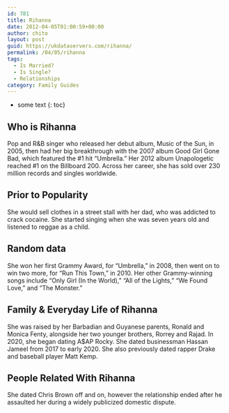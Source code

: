 ```yaml
---
id: 781
title: Rihanna
date: 2012-04-05T01:00:59+00:00
author: chito
layout: post
guid: https://ukdataservers.com/rihanna/
permalink: /04/05/rihanna
tags:
  - Is Married?
  - Is Single?
  - Relationships
category: Family Guides
---
```


* some text
{: toc}
          
          
## Who is  Rihanna
                  
                  
                  
Pop and R&B singer who released her debut album, Music of the Sun, in 2005, then had her big breakthrough with the 2007 album Good Girl Gone Bad, which featured the #1 hit &#8220;Umbrella.&#8221; Her 2012 album Unapologetic reached #1 on the Billboard 200. Across her career, she has sold over 230 million records and singles worldwide. 
                  
                
                
                
## Prior to Popularity 
                  
                  
                  
She would sell clothes in a street stall with her dad, who was addicted to crack cocaine. She started singing when she was seven years old and listened to reggae as a child.
                  
                
                
                
## Random data 
                  
                  
                  
She won her first Grammy Award, for &#8220;Umbrella,&#8221; in 2008, then went on to win two more, for &#8220;Run This Town,&#8221; in 2010. Her other Grammy-winning songs include &#8220;Only Girl (In the World),&#8221; &#8220;All of the Lights,&#8221; &#8220;We Found Love,&#8221; and &#8220;The Monster.&#8221; 
                  
                
                
                
## Family & Everyday Life of Rihanna
                  
                  
                  
She was raised by her Barbadian and Guyanese parents, Ronald and Monica Fenty, alongside her two younger brothers, Rorrey and Rajad. In 2020, she began dating A$AP Rocky. She dated businessman Hassan Jameel from 2017 to early 2020. She also previously dated rapper Drake and baseball player Matt Kemp. 
                  
                
                
                
## People Related With  Rihanna
                  
                  
                  
She dated Chris Brown off and on, however the relationship ended after he assaulted her during a widely publicized domestic dispute. 
                  
                
              
            
          
          
          
    
    
  
